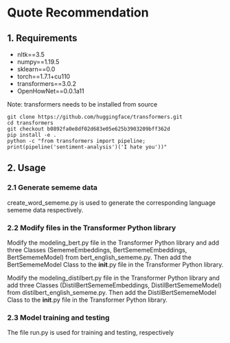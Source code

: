 # Quote Recommendation

## 1. Requirements

* nltk==3.5
* numpy==1.19.5
* sklearn==0.0
* torch==1.7.1+cu110
* transformers==3.0.2
* OpenHowNet==0.0.1a11

Note: transformers needs to be installed from source
```
git clone https://github.com/huggingface/transformers.git
cd transformers
git checkout b0892fa0e8df02d683e05e625b3903209bff362d
pip install -e .
python -c "from transformers import pipeline; print(pipeline('sentiment-analysis')('I hate you'))"
```

## 2. Usage

###  2.1 Generate sememe data

create_word_sememe.py is used to generate the corresponding language sememe data respectively.

### 2.2  Modify files in the Transformer Python library

Modify the modeling_bert.py file in the Transformer Python library and add three Classes (SememeEmbeddings, BertSememeEmbeddings, BertSememeModel) from bert_english_sememe.py. Then add the BertSememeModel Class to the __init__.py file in the Transformer Python library.

Modify the modeling_distilbert.py file in the Transformer Python library and add three Classes (DistilBertSememeEmbeddings, DistilBertSememeModel) from distilbert_english_sememe.py. Then add the DistilBertSememeModel Class to the __init__.py file in the Transformer Python library.

### 2.3  Model training and testing

The file run.py is used for training and testing, respectively
